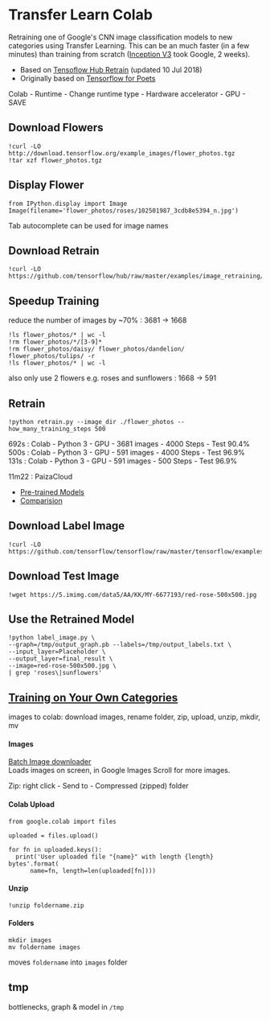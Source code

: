 # Transfer Learn Colab

Retraining one of Google's CNN image classification models to new categories using Transfer Learning.
This can be an much faster (in a few minutes) than training from scratch ([Inception V3](https://github.com/EN10/KerasInception) took Google, 2 weeks).

* Based on [Tensoflow Hub Retrain](https://github.com/tensorflow/hub/blob/master/docs/tutorials/image_retraining.md) (updated 10 Jul 2018)    
* Originally based on [Tensorflow for Poets](https://github.com/EN10/TensorFlowForPoets)

Colab - Runtime - Change runtime type - Hardware accelerator - GPU - SAVE

## Download Flowers
    !curl -LO http://download.tensorflow.org/example_images/flower_photos.tgz
    !tar xzf flower_photos.tgz

## Display Flower
    from IPython.display import Image
    Image(filename='flower_photos/roses/102501987_3cdb8e5394_n.jpg') 
Tab autocomplete can be used for image names

## Download Retrain
    !curl -LO https://github.com/tensorflow/hub/raw/master/examples/image_retraining/retrain.py

## Speedup Training 
reduce the number of images by ~70% : 3681 -> 1668

    !ls flower_photos/* | wc -l
    !rm flower_photos/*/[3-9]*
    !rm flower_photos/daisy/ flower_photos/dandelion/ flower_photos/tulips/ -r
    !ls flower_photos/* | wc -l
also only use 2 flowers e.g. roses and sunflowers : 1668 -> 591

## Retrain
    !python retrain.py --image_dir ./flower_photos --how_many_training_steps 500
    
692s : Colab - Python 3 - GPU - 3681 images - 4000 Steps - Test 90.4%    
500s : Colab - Python 3 - GPU - 591 images - 4000 Steps - Test 96.9%    
131s : Colab - Python 3 - GPU - 591 images - 500 Steps - Test 96.9%

11m22 : PaizaCloud

* [Pre-trained Models ](https://github.com/tensorflow/models/blob/master/research/slim/README.md#pre-trained-models)
* [Comparision](https://1.bp.blogspot.com/-E1qM-CKq-BA/WfuGc22fPBI/AAAAAAAACIg/frpwbO5Jh-oL0cSObyJa29fXkBsuVl7CACLcBGAs/s1600/image3.jpg)

## Download Label Image
    !curl -LO https://github.com/tensorflow/tensorflow/raw/master/tensorflow/examples/label_image/label_image.py

## Download Test Image
    !wget https://5.imimg.com/data5/AA/KK/MY-6677193/red-rose-500x500.jpg

## Use the Retrained Model
    !python label_image.py \
    --graph=/tmp/output_graph.pb --labels=/tmp/output_labels.txt \
    --input_layer=Placeholder \
    --output_layer=final_result \
    --image=red-rose-500x500.jpg \
    | grep 'roses\|sunflowers'

## [Training on Your Own Categories](https://github.com/EN10/TensorFlowForPoets#training-on-your-own-categories)

images to colab: download images, rename folder, zip, upload, unzip, mkdir, mv   

#### Images
[Batch Image downloader](https://chrome.google.com/webstore/detail/fatkun-batch-download-ima/nnjjahlikiabnchcpehcpkdeckfgnohf?hl=en)    
Loads images on screen, in Google Images Scroll for more images.

Zip: right click - Send to - Compressed (zipped) folder

#### Colab Upload

    from google.colab import files

    uploaded = files.upload()

    for fn in uploaded.keys():
      print('User uploaded file "{name}" with length {length} bytes'.format(
          name=fn, length=len(uploaded[fn])))

#### Unzip

    !unzip foldername.zip

#### Folders

    mkdir images
    mv foldername images

moves `foldername` into `images` folder

## tmp

bottlenecks, graph & model in `/tmp`